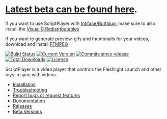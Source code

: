 # [Latest beta can be found here](https://github.com/FredTungsten/ScriptPlayer/wiki/Downloading-Beta-Builds).

If you want to use ScriptPlayer with [Intiface/Buttplug](https://intiface.com/desktop/), make sure to also install the [Visual C Redistributables](https://aka.ms/vs/17/release/vc_redist.x64.exe)

If you want to generate preview-gifs and thumbnails for your videos, download and install [FFMPEG](https://ffmpeg.org/download.html#build-windows)

[![Build Status](https://ci.appveyor.com/api/projects/status/github/FredTungsten/ScriptPlayer?branch=master&svg=true)](https://ci.appveyor.com/project/FredTungsten/ScriptPlayer/branch/master)
[![Current Version](https://img.shields.io/github/release/FredTungsten/ScriptPlayer.svg?maxAge=3600)](https://github.com/FredTungsten/ScriptPlayer/releases)
[![Commits since release](https://img.shields.io/github/commits-since/FredTungsten/ScriptPlayer/latest.svg?maxAge=3600)](https://github.com/FredTungsten/ScriptPlayer/commits/master)
[![Total Downloads](https://img.shields.io/github/downloads/FredTungsten/ScriptPlayer/total.svg?maxAge=3600)](https://github.com/FredTungsten/ScriptPlayer/releases)
[![License](https://img.shields.io/badge/licence-GPL%203.0-blue.svg?style=flat)](https://github.com/FredTungsten/ScriptPlayer/blob/master/LICENSE)

ScriptPlayer is a video player that controls the Fleshlight Launch and other toys in sync with videos.  
* [Installation](https://github.com/FredTungsten/ScriptPlayer/wiki/Installation)  
* [Troubleshooting](https://github.com/FredTungsten/ScriptPlayer/wiki/Troubleshooting)  
* [Report bugs or request features](https://github.com/FredTungsten/ScriptPlayer/wiki/Creating-Issues-to-report-bugs-or-request-features)  
* [Documentation](https://github.com/FredTungsten/ScriptPlayer/wiki)  
* [Releases](https://github.com/FredTungsten/ScriptPlayer/releases)  
* [Beta Versions](https://github.com/FredTungsten/ScriptPlayer/wiki/Downloading-Beta-Builds)
